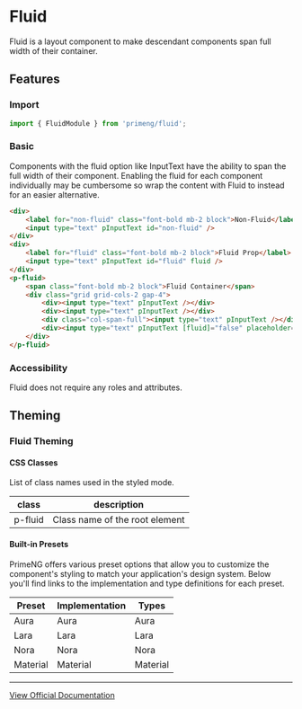 # Fluid

Fluid is a layout component to make descendant components span full width of their container.

## Features

### Import

```typescript
import { FluidModule } from 'primeng/fluid';
```

### Basic

Components with the fluid option like InputText have the ability to span the full width of their component. Enabling the fluid for each component individually may be cumbersome so wrap the content with Fluid to instead for an easier alternative.

```html
<div>
    <label for="non-fluid" class="font-bold mb-2 block">Non-Fluid</label>
    <input type="text" pInputText id="non-fluid" />
</div>
<div>
    <label for="fluid" class="font-bold mb-2 block">Fluid Prop</label>
    <input type="text" pInputText id="fluid" fluid />
</div>
<p-fluid>
    <span class="font-bold mb-2 block">Fluid Container</span>
    <div class="grid grid-cols-2 gap-4">
        <div><input type="text" pInputText /></div>
        <div><input type="text" pInputText /></div>
        <div class="col-span-full"><input type="text" pInputText /></div>
        <div><input type="text" pInputText [fluid]="false" placeholder="Non-Fluid" /></div>
    </div>
</p-fluid>
```

### Accessibility

Fluid does not require any roles and attributes.

## Theming

### Fluid Theming

#### CSS Classes

List of class names used in the styled mode.

| class | description |
| --- | --- |
| p-fluid | Class name of the root element |

#### Built-in Presets

PrimeNG offers various preset options that allow you to customize the component's styling to match your application's design system. Below you'll find links to the implementation and type definitions for each preset.

| Preset | Implementation | Types |
| --- | --- | --- |
| Aura | Aura | Aura |
| Lara | Lara | Lara |
| Nora | Nora | Nora |
| Material | Material | Material |

---

[View Official Documentation](https://primeng.org/fluid)
